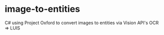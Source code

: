 # image-to-entities
C# using Project Oxford to convert images to entities via Vision API's OCR => LUIS

